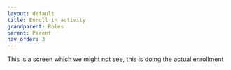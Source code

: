 ```yaml
---
layout: default
title: Enroll in activity
grandparent: Roles
parent: Parent
nav_order: 3
---
```


This is a screen which we might not see, this is doing the actual enrollment